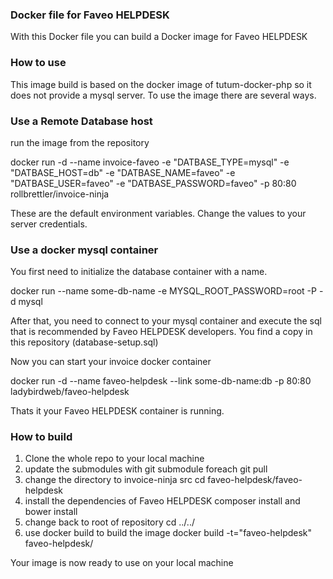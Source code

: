 <h3>Docker file for Faveo HELPDESK</h3>

With this Docker file you can build a Docker image for Faveo HELPDESK

<h3>How to use</h3>

This image build is based on the docker image of tutum-docker-php so it does not provide a mysql server. To use the image there are several ways.

<h3>Use a Remote Database host</h3>

run the image from the repository

docker run -d --name invoice-faveo -e "DATBASE_TYPE=mysql" -e "DATBASE_HOST=db" -e "DATBASE_NAME=faveo" -e "DATBASE_USER=faveo" -e "DATBASE_PASSWORD=faveo" -p 80:80 rollbrettler/invoice-ninja

These are the default environment variables. Change the values to your server credentials.

<h3>Use a docker mysql container</h3>

You first need to initialize the database container with a name.

docker run --name some-db-name -e MYSQL_ROOT_PASSWORD=root -P -d mysql

After that, you need to connect to your mysql container and execute the sql that is recommended by Faveo HELPDESK developers. You find a copy in this repository (database-setup.sql)

Now you can start your invoice docker container

docker run -d --name faveo-helpdesk --link some-db-name:db -p 80:80 ladybirdweb/faveo-helpdesk

Thats it your Faveo HELPDESK container is running.

<h3>How to build</h3>

1. Clone the whole repo to your local machine
2. update the submodules with git submodule foreach git pull
3. change the directory to invoice-ninja src cd faveo-helpdesk/faveo-helpdesk
4. install the dependencies of Faveo HELPDESK composer install and bower install
5. change back to root of repository cd ../../
6. use docker build to build the image docker build -t="faveo-helpdesk" faveo-helpdesk/

Your image is now ready to use on your local machine
